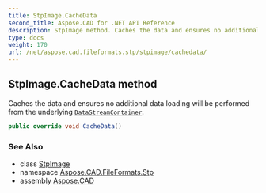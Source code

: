```yaml
---
title: StpImage.CacheData
second_title: Aspose.CAD for .NET API Reference
description: StpImage method. Caches the data and ensures no additional data loading will be performed from the underlying DataStreamContainer
type: docs
weight: 170
url: /net/aspose.cad.fileformats.stp/stpimage/cachedata/
---
```

## StpImage.CacheData method

Caches the data and ensures no additional data loading will be performed from the underlying [`DataStreamContainer`](../../../aspose.cad/datastreamsupporter/datastreamcontainer/).

```csharp
public override void CacheData()
```

### See Also

* class [StpImage](../)
* namespace [Aspose.CAD.FileFormats.Stp](../../stpimage/)
* assembly [Aspose.CAD](../../../)


